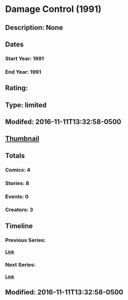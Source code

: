 # Damage Control (1991)
## Description: None
## Dates
### Start Year: 1991
### End Year: 1991
## Rating: 
## Type: limited
## Modifed: 2016-11-11T13:32:58-0500
## [Thumbnail](http://i.annihil.us/u/prod/marvel/i/mg/e/03/57e5528b29083.jpg)
## Totals
### Comics: 4
### Stories: 8
### Events: 0
### Creators: 3
## Timeline
### Previous Series: 
#### [Link]()
### Next Series: 
#### [Link]()
## Modified: 2016-11-11T13:32:58-0500